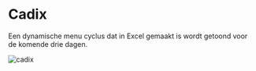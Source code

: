 # Cadix
Een dynamische menu cyclus dat in Excel gemaakt is wordt getoond voor de komende drie dagen.


![cadix](https://github.com/ElleCrehel/Cadix/assets/102219049/649ccb10-97d8-4e86-8bf8-24237177b580)
